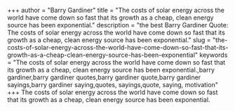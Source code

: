 +++
author = "Barry Gardiner"
title = "The costs of solar energy across the world have come down so fast that its growth as a cheap, clean energy source has been exponential."
description = "the best Barry Gardiner Quote: The costs of solar energy across the world have come down so fast that its growth as a cheap, clean energy source has been exponential."
slug = "the-costs-of-solar-energy-across-the-world-have-come-down-so-fast-that-its-growth-as-a-cheap-clean-energy-source-has-been-exponential"
keywords = "The costs of solar energy across the world have come down so fast that its growth as a cheap, clean energy source has been exponential.,barry gardiner,barry gardiner quotes,barry gardiner quote,barry gardiner sayings,barry gardiner saying,quotes, sayings,quote, saying, motivation"
+++
The costs of solar energy across the world have come down so fast that its growth as a cheap, clean energy source has been exponential.
